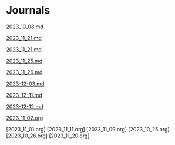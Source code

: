 # Journals

[2023_10_08.md](2023_10_08.md)

[2023_11_21.md](2023_11_21.md)

[2023_11_21.md](2023_11_21.md)

[2023_11_25.md](2023_11_25.md)

[2023_11_26.md](2023_11_26.md)

[2023-12-03.md](2023-12-03.md)

[2023-12-11.md](2023-12-11.md)

[2023-12-12.md]( 2023-12-12.md )

[2023_11_02.org]( 2023_11_02.org )

[2023_11_01.org]
[2023_11_11.org]
[2023_11_09.org]
[2023_10_25.org]
[2023_10_26.org]
[2023_11_20.org]
